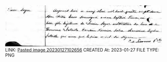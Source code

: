 ![Pasted image 20230127102656](Pasted%20image%2020230127102656.png)
LINK: [Pasted image 20230127102656](Pasted%20image%2020230127102656.png)
CREATED At: 2023-01-27
FILE TYPE: PNG
